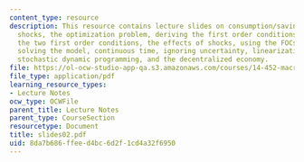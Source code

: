 ```yaml
---
content_type: resource
description: This resource contains lecture slides on consumption/saving and productivity
  shocks, the optimization problem, deriving the first order conditions, interpreting
  the two first order conditions, the effects of shocks, using the FOCs and intuition,
  solving the model, continuous time, ignoring uncertainty, linearization or log linearization,
  stochastic dynamic programming, and the decentralized economy.
file: https://ol-ocw-studio-app-qa.s3.amazonaws.com/courses/14-452-macroeconomic-theory-ii-spring-2007/8da7b686ffeed4bc6d2f1cd4a32f6950_slides02.pdf
file_type: application/pdf
learning_resource_types:
- Lecture Notes
ocw_type: OCWFile
parent_title: Lecture Notes
parent_type: CourseSection
resourcetype: Document
title: slides02.pdf
uid: 8da7b686-ffee-d4bc-6d2f-1cd4a32f6950
---
```

